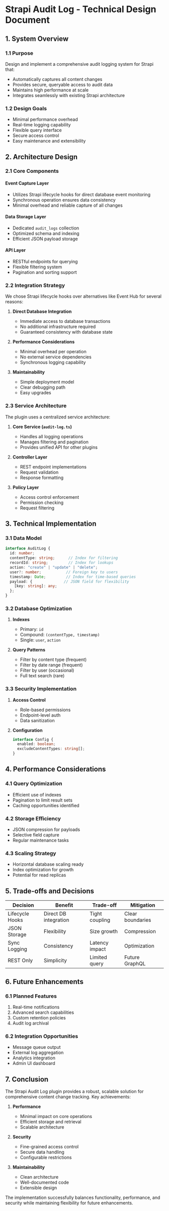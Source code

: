 # Strapi Audit Log - Technical Design Document

## 1. System Overview

### 1.1 Purpose
Design and implement a comprehensive audit logging system for Strapi that:
- Automatically captures all content changes
- Provides secure, queryable access to audit data
- Maintains high performance at scale
- Integrates seamlessly with existing Strapi architecture

### 1.2 Design Goals
- Minimal performance overhead
- Real-time logging capability
- Flexible query interface
- Secure access control
- Easy maintenance and extensibility

## 2. Architecture Design

### 2.1 Core Components

#### Event Capture Layer
- Utilizes Strapi lifecycle hooks for direct database event monitoring
- Synchronous operation ensures data consistency
- Minimal overhead and reliable capture of all changes

#### Data Storage Layer
- Dedicated `audit_logs` collection
- Optimized schema and indexing
- Efficient JSON payload storage

#### API Layer
- RESTful endpoints for querying
- Flexible filtering system
- Pagination and sorting support

### 2.2 Integration Strategy

We chose Strapi lifecycle hooks over alternatives like Event Hub for several reasons:
1. **Direct Database Integration**
   - Immediate access to database transactions
   - No additional infrastructure required
   - Guaranteed consistency with database state

2. **Performance Considerations**
   - Minimal overhead per operation
   - No external service dependencies
   - Synchronous logging capability

3. **Maintainability**
   - Simple deployment model
   - Clear debugging path
   - Easy upgrades

### 2.3 Service Architecture

The plugin uses a centralized service architecture:

1. **Core Service (`audit-log.ts`)**
   - Handles all logging operations
   - Manages filtering and pagination
   - Provides unified API for other plugins

2. **Controller Layer**
   - REST endpoint implementations
   - Request validation
   - Response formatting

3. **Policy Layer**
   - Access control enforcement
   - Permission checking
   - Request filtering

## 3. Technical Implementation

### 3.1 Data Model
```typescript
interface AuditLog {
  id: number;
  contentType: string;      // Index for filtering
  recordId: string;         // Index for lookups
  action: "create" | "update" | "delete";
  user?: number;           // Foreign key to users
  timestamp: Date;         // Index for time-based queries
  payload: {              // JSON field for flexibility
    [key: string]: any;
  };
}
```

### 3.2 Database Optimization
1. **Indexes**
   - Primary: `id`
   - Compound: `(contentType, timestamp)`
   - Single: `user`, `action`
   
2. **Query Patterns**
   - Filter by content type (frequent)
   - Filter by date range (frequent)
   - Filter by user (occasional)
   - Full text search (rare)

### 3.3 Security Implementation
1. **Access Control**
   - Role-based permissions
   - Endpoint-level auth
   - Data sanitization

2. **Configuration**
   ```typescript
   interface Config {
     enabled: boolean;
     excludeContentTypes: string[];
   }
   ```

## 4. Performance Considerations

### 4.1 Query Optimization
- Efficient use of indexes
- Pagination to limit result sets
- Caching opportunities identified

### 4.2 Storage Efficiency
- JSON compression for payloads
- Selective field capture
- Regular maintenance tasks

### 4.3 Scaling Strategy
- Horizontal database scaling ready
- Index optimization for growth
- Potential for read replicas

## 5. Trade-offs and Decisions

| Decision | Benefit | Trade-off | Mitigation |
|----------|---------|-----------|------------|
| Lifecycle Hooks | Direct DB integration | Tight coupling | Clear boundaries |
| JSON Storage | Flexibility | Size growth | Compression |
| Sync Logging | Consistency | Latency impact | Optimization |
| REST Only | Simplicity | Limited query | Future GraphQL |

## 6. Future Enhancements

### 6.1 Planned Features
1. Real-time notifications
2. Advanced search capabilities
3. Custom retention policies
4. Audit log archival

### 6.2 Integration Opportunities
- Message queue output
- External log aggregation
- Analytics integration
- Admin UI dashboard

## 7. Conclusion

The Strapi Audit Log plugin provides a robust, scalable solution for comprehensive content change tracking. Key achievements:

1. **Performance**
   - Minimal impact on core operations
   - Efficient storage and retrieval
   - Scalable architecture

2. **Security**
   - Fine-grained access control
   - Secure data handling
   - Configurable restrictions

3. **Maintainability**
   - Clean architecture
   - Well-documented code
   - Extensible design

The implementation successfully balances functionality, performance, and security while maintaining flexibility for future enhancements.